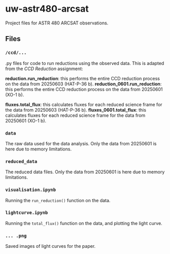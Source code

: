 # uw-astr480-arcsat
Project files for ASTR 480 ARCSAT observations.

## Files

### `/ccd/...`
.py files for code to run reductions using the observed data. This is adapted from the _CCD Reduction_ assignment:

**reduction.run_reduction**: this performs the entire CCD reduction process on the data from 20250603 (HAT-P-36 b).
**reduction_0601.run_reduction**: this performs the entire CCD reduction process on the data from 20250601 (XO-1 b).

**fluxes.total_flux**: this calculates fluxes for each reduced science frame for the data from 20250603 (HAT-P-36 b).
**fluxes_0601.total_flux**: this calculates fluxes for each reduced science frame for the data from 20250601 (XO-1 b).

### `data`
The raw data used for the data analysis. Only the data from 20250601 is here due to memory limitations.

### `reduced_data`
The reduced data files. Only the data from 20250601 is here due to memory limitations.

### `visualisation.ipynb`
Running the `run_reduction()` function on the data.

### `lightcurve.ipynb`
Running the `total_flux()` function on the data, and plotting the light curve.

### `... .png`
Saved images of light curves for the paper.


